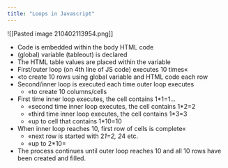 ```yaml
---
title: "Loops in Javascript"
---
```

![[Pasted image 210402113954.png]]

- Code is embedded within the body HTML code
- (global) variable (tableout) is declared
- The HTML table values are placed within the variable
- First/outer loop (on 4th line of JS code) executes 10 times«
- «to create 10 rows using global variable and HTML <tr> code each row
- Second/inner loop is executed each time outer loop executes
  - «to create 10 columns/cells
- First time inner loop executes, the cell contains 1*1=1...
  - «second time inner loop executes, the cell contains 1*2=2
  - «third time inner loop executes, the cell contains 1*3=3
  - «up to cell that contains 1*10=10
- When inner loop reaches 10, first row of cells is complete«
  - «next row is started with 2*1=2, 2*4 etc.
  - «up to 2*10=
- The process continues until outer loop reaches 10 and all 10 rows have been created and filled. 
	